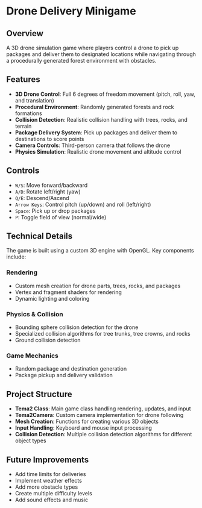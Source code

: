 # Drone Delivery Minigame

## Overview
A 3D drone simulation game where players control a drone to pick up packages and deliver them to designated locations while navigating through a procedurally generated forest environment with obstacles.

## Features
- **3D Drone Control**: Full 6 degrees of freedom movement (pitch, roll, yaw, and translation)
- **Procedural Environment**: Randomly generated forests and rock formations
- **Collision Detection**: Realistic collision handling with trees, rocks, and terrain
- **Package Delivery System**: Pick up packages and deliver them to destinations to score points
- **Camera Controls**: Third-person camera that follows the drone
- **Physics Simulation**: Realistic drone movement and altitude control

## Controls
- `W/S`: Move forward/backward
- `A/D`: Rotate left/right (yaw)
- `Q/E`: Descend/Ascend
- `Arrow Keys`: Control pitch (up/down) and roll (left/right)
- `Space`: Pick up or drop packages
- `P`: Toggle field of view (normal/wide)

## Technical Details
The game is built using a custom 3D engine with OpenGL. Key components include:

### Rendering
- Custom mesh creation for drone parts, trees, rocks, and packages
- Vertex and fragment shaders for rendering
- Dynamic lighting and coloring

### Physics & Collision
- Bounding sphere collision detection for the drone
- Specialized collision algorithms for tree trunks, tree crowns, and rocks
- Ground collision detection

### Game Mechanics
- Random package and destination generation
- Package pickup and delivery validation

## Project Structure
- **Tema2 Class**: Main game class handling rendering, updates, and input
- **Tema2Camera**: Custom camera implementation for drone following
- **Mesh Creation**: Functions for creating various 3D objects
- **Input Handling**: Keyboard and mouse input processing
- **Collision Detection**: Multiple collision detection algorithms for different object types

## Future Improvements
- Add time limits for deliveries
- Implement weather effects
- Add more obstacle types
- Create multiple difficulty levels
- Add sound effects and music
